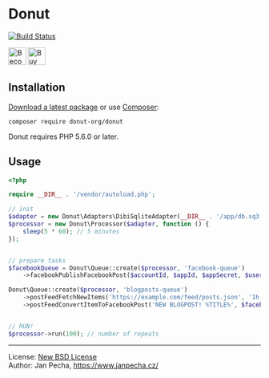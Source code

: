 
# Donut

[![Build Status](https://travis-ci.org/donut-org/donut.svg?branch=master)](https://travis-ci.org/donut-org/donut)

<a href="https://www.patreon.com/bePatron?u=9680759"><img src="https://c5.patreon.com/external/logo/become_a_patron_button.png" alt="Become a Patron!" height="35"></a>
<a href="https://www.paypal.me/janpecha/5eur"><img src="https://buymecoffee.intm.org/img/button-paypal-white.png" alt="Buy me a coffee" height="35"></a>


## Installation

[Download a latest package](https://github.com/donut-org/donut/releases) or use [Composer](http://getcomposer.org/):

```
composer require donut-org/donut
```

Donut requires PHP 5.6.0 or later.


## Usage

``` php
<?php

require __DIR__ . '/vendor/autoload.php';

// init
$adapter = new Donut\Adapters\DibiSqliteAdapter(__DIR__ . '/app/db.sq3');
$processor = new Donut\Processor($adapter, function () {
	sleep(5 * 60); // 5 minutes
});


// prepare tasks
$facebookQueue = Donut\Queue::create($processor, 'facebook-queue')
	->facebookPublishFacebookPost($accountId, $appId, $appSecret, $userAccessToken);

Donut\Queue::create($processor, 'blogposts-queue')
	->postFeedFetchNewItems('https://example.com/feed/posts.json', '1h')
	->postFeedConvertItemToFacebookPost('NEW BLOGPOST! %TITLE%', $facebookQueue);


// RUN!
$processor->run(100); // number of repeats
```

------------------------------

License: [New BSD License](license.md)
<br>Author: Jan Pecha, https://www.janpecha.cz/

